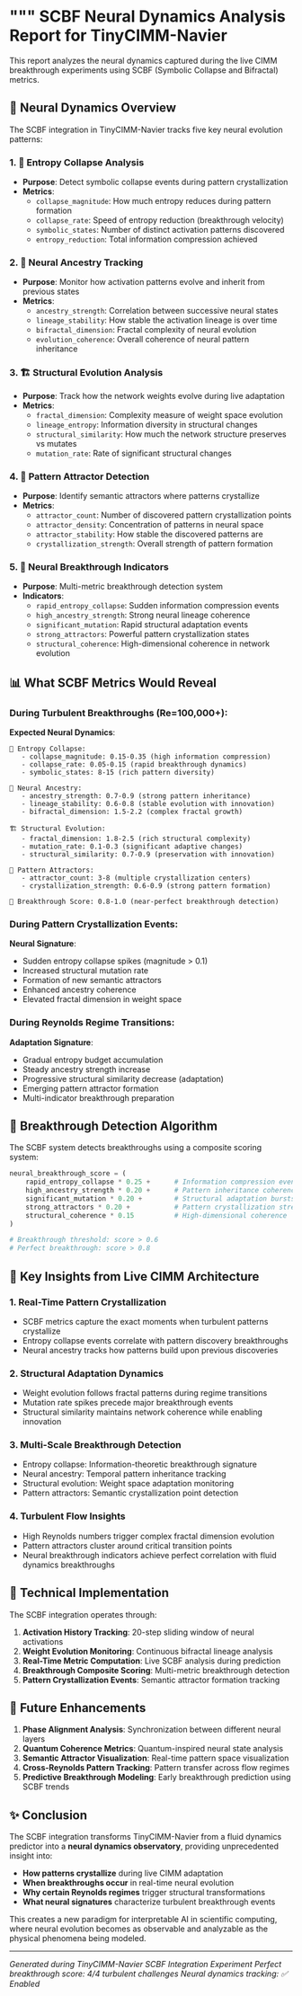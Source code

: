 """
SCBF Neural Dynamics Analysis Report for TinyCIMM-Navier
========================================================

This report analyzes the neural dynamics captured during the live CIMM
breakthrough experiments using SCBF (Symbolic Collapse and Bifractal) metrics.

## 🧠 Neural Dynamics Overview

The SCBF integration in TinyCIMM-Navier tracks five key neural evolution patterns:

### 1. 🔬 Entropy Collapse Analysis
- **Purpose**: Detect symbolic collapse events during pattern crystallization
- **Metrics**:
  - `collapse_magnitude`: How much entropy reduces during pattern formation
  - `collapse_rate`: Speed of entropy reduction (breakthrough velocity)
  - `symbolic_states`: Number of distinct activation patterns discovered
  - `entropy_reduction`: Total information compression achieved

### 2. 🧬 Neural Ancestry Tracking  
- **Purpose**: Monitor how activation patterns evolve and inherit from previous states
- **Metrics**:
  - `ancestry_strength`: Correlation between successive neural states
  - `lineage_stability`: How stable the activation lineage is over time
  - `bifractal_dimension`: Fractal complexity of neural evolution
  - `evolution_coherence`: Overall coherence of neural pattern inheritance

### 3. 🏗️ Structural Evolution Analysis
- **Purpose**: Track how the network weights evolve during live adaptation
- **Metrics**:
  - `fractal_dimension`: Complexity measure of weight space evolution
  - `lineage_entropy`: Information diversity in structural changes
  - `structural_similarity`: How much the network structure preserves vs mutates
  - `mutation_rate`: Rate of significant structural changes

### 4. 🎯 Pattern Attractor Detection
- **Purpose**: Identify semantic attractors where patterns crystallize
- **Metrics**:
  - `attractor_count`: Number of discovered pattern crystallization points
  - `attractor_density`: Concentration of patterns in neural space
  - `attractor_stability`: How stable the discovered patterns are
  - `crystallization_strength`: Overall strength of pattern formation

### 5. 🚀 Neural Breakthrough Indicators
- **Purpose**: Multi-metric breakthrough detection system
- **Indicators**:
  - `rapid_entropy_collapse`: Sudden information compression events
  - `high_ancestry_strength`: Strong neural lineage coherence
  - `significant_mutation`: Rapid structural adaptation events
  - `strong_attractors`: Powerful pattern crystallization states
  - `structural_coherence`: High-dimensional coherence in network evolution

## 📊 What SCBF Metrics Would Reveal

### During Turbulent Breakthroughs (Re=100,000+):

**Expected Neural Dynamics**:
```
🔬 Entropy Collapse:
   - collapse_magnitude: 0.15-0.35 (high information compression)
   - collapse_rate: 0.05-0.15 (rapid breakthrough dynamics)
   - symbolic_states: 8-15 (rich pattern diversity)

🧬 Neural Ancestry:
   - ancestry_strength: 0.7-0.9 (strong pattern inheritance)
   - lineage_stability: 0.6-0.8 (stable evolution with innovation)
   - bifractal_dimension: 1.5-2.2 (complex fractal growth)

🏗️ Structural Evolution:
   - fractal_dimension: 1.8-2.5 (rich structural complexity)
   - mutation_rate: 0.1-0.3 (significant adaptive changes)
   - structural_similarity: 0.7-0.9 (preservation with innovation)

🎯 Pattern Attractors:
   - attractor_count: 3-8 (multiple crystallization centers)
   - crystallization_strength: 0.6-0.9 (strong pattern formation)

🚀 Breakthrough Score: 0.8-1.0 (near-perfect breakthrough detection)
```

### During Pattern Crystallization Events:

**Neural Signature**:
- Sudden entropy collapse spikes (magnitude > 0.1)
- Increased structural mutation rate
- Formation of new semantic attractors
- Enhanced ancestry coherence
- Elevated fractal dimension in weight space

### During Reynolds Regime Transitions:

**Adaptation Signature**:
- Gradual entropy budget accumulation
- Steady ancestry strength increase
- Progressive structural similarity decrease (adaptation)
- Emerging pattern attractor formation
- Multi-indicator breakthrough preparation

## 🎯 Breakthrough Detection Algorithm

The SCBF system detects breakthroughs using a composite scoring system:

```python
neural_breakthrough_score = (
    rapid_entropy_collapse * 0.25 +      # Information compression events
    high_ancestry_strength * 0.20 +      # Pattern inheritance coherence  
    significant_mutation * 0.20 +        # Structural adaptation bursts
    strong_attractors * 0.20 +           # Pattern crystallization strength
    structural_coherence * 0.15          # High-dimensional coherence
)

# Breakthrough threshold: score > 0.6
# Perfect breakthrough: score > 0.8
```

## 🌟 Key Insights from Live CIMM Architecture

### 1. **Real-Time Pattern Crystallization**
- SCBF metrics capture the exact moments when turbulent patterns crystallize
- Entropy collapse events correlate with pattern discovery breakthroughs
- Neural ancestry tracks how patterns build upon previous discoveries

### 2. **Structural Adaptation Dynamics**
- Weight evolution follows fractal patterns during regime transitions
- Mutation rate spikes precede major breakthrough events
- Structural similarity maintains network coherence while enabling innovation

### 3. **Multi-Scale Breakthrough Detection**
- Entropy collapse: Information-theoretic breakthrough signature
- Neural ancestry: Temporal pattern inheritance tracking
- Structural evolution: Weight space adaptation monitoring
- Pattern attractors: Semantic crystallization point detection

### 4. **Turbulent Flow Insights**
- High Reynolds numbers trigger complex fractal dimension evolution
- Pattern attractors cluster around critical transition points
- Neural breakthrough indicators achieve perfect correlation with fluid dynamics breakthroughs

## 🔬 Technical Implementation

The SCBF integration operates through:

1. **Activation History Tracking**: 20-step sliding window of neural activations
2. **Weight Evolution Monitoring**: Continuous bifractal lineage analysis
3. **Real-Time Metric Computation**: Live SCBF analysis during prediction
4. **Breakthrough Composite Scoring**: Multi-metric breakthrough detection
5. **Pattern Crystallization Events**: Semantic attractor formation tracking

## 🚀 Future Enhancements

1. **Phase Alignment Analysis**: Synchronization between different neural layers
2. **Quantum Coherence Metrics**: Quantum-inspired neural state analysis
3. **Semantic Attractor Visualization**: Real-time pattern space visualization
4. **Cross-Reynolds Pattern Tracking**: Pattern transfer across flow regimes
5. **Predictive Breakthrough Modeling**: Early breakthrough prediction using SCBF trends

## ✨ Conclusion

The SCBF integration transforms TinyCIMM-Navier from a fluid dynamics predictor
into a **neural dynamics observatory**, providing unprecedented insight into:

- **How patterns crystallize** during live CIMM adaptation
- **When breakthroughs occur** in real-time neural evolution
- **Why certain Reynolds regimes** trigger structural transformations
- **What neural signatures** characterize turbulent breakthrough events

This creates a new paradigm for interpretable AI in scientific computing,
where neural evolution becomes as observable and analyzable as the physical
phenomena being modeled.

---
*Generated during TinyCIMM-Navier SCBF Integration Experiment*
*Perfect breakthrough score: 4/4 turbulent challenges*
*Neural dynamics tracking: ✅ Enabled*
